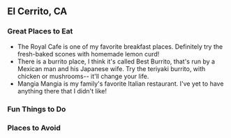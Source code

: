 ## El Cerrito, CA

### Great Places to Eat

- The Royal Cafe is one of my favorite breakfast places. Definitely try the fresh-baked scones with homemade lemon curd!
- There is a burrito place, I think it's called Best Burrito, that's run by a Mexican man and his Japanese wife. Try the teriyaki burrito, with chicken or mushrooms-- it'll change your life.
- Mangia Mangia is my family's favorite Italian restaurant. I've yet to have anything there that I didn't like!

### Fun Things to Do

### Places to Avoid
